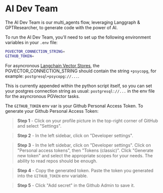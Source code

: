# AI Dev Team

The AI Dev Team is our multi_agents flow, leveraging Langgraph & GPTResearcher, to generate code with the power of AI.

To run the AI Dev Team, you'll need to set up the following environment variables in your `.env` file:

```bash
PGVECTOR_CONNECTION_STRING=
GITHUB_TOKEN=
```

For asyncronous [Langchain Vector Stores](https://python.langchain.com/v0.2/docs/integrations/vectorstores/pgvector/), the PGVECTOR_CONNECTION_STRING should contain the string `+psycopg`, for example: `postgresql+psycopg://...`. 

This is currently appended within the python script itself, so you can set your postgres connection string as usual: `postgresql://...` in the env file for the asyncronous PGVector tasks.

The `GITHUB_TOKEN` env var is your Github  Personal Access Token. To generate your Github  Personal Access Token:


> **Step 1** - Click on your profile picture in the top-right corner of GitHub and select "Settings".

> **Step 2** - In the left sidebar, click on "Developer settings".

> **Step 3** - In the left sidebar, click on "Developer settings". Click on "Personal access tokens", then "Tokens (classic)".
Click "Generate new token" and select the appropriate scopes for your needs. The ability to read repos should be enough.

> **Step 4** - Copy the generated token. Paste the token you generated into the `GITHUB_TOKEN` env variable.

> **Step 5** - Click "Add secret" in the Github Admin to save it.
